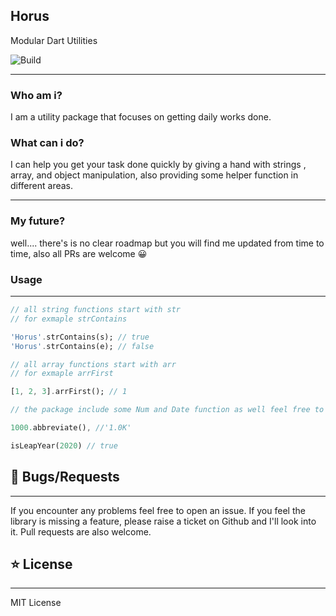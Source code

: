 ## Horus
Modular Dart Utilities

![Build](https://img.shields.io/badge/Tested-Fully%20Tested-brightgreen)

---

### Who am i?
I am a utility package that focuses on getting daily works done.

### What can i do?
I can help you get your task done quickly by giving a hand with strings , array, and object manipulation, also providing some helper function in different areas.

---

### My future?
well.... there's is no clear roadmap but you will find me updated from time to time, also all PRs are welcome 😀


### Usage
---

```dart
// all string functions start with str
// for exmaple strContains

'Horus'.strContains(s); // true
'Horus'.strContains(e); // false
```

```dart
// all array functions start with arr
// for exmaple arrFirst

[1, 2, 3].arrFirst(); // 1
```

```dart
// the package include some Num and Date function as well feel free to check the files  'numbers.dart && date.dart'

1000.abbreviate(), //'1.0K'

isLeapYear(2020) // true
```



## 🐛 Bugs/Requests
---
If you encounter any problems feel free to open an issue. If you feel the library is missing a feature, please raise a ticket on Github and I'll look into it. Pull requests are also welcome.

## ⭐ License
---
MIT License
